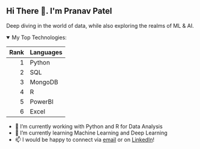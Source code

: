 ## Hi There 👋. I'm Pranav Patel
Deep diving in the world of data, while also exploring the realms of ML & AI.

<details open>
<summary>My Top Technologies:</summary>

| Rank | Languages |
|-----:|-----------|
|     1| Python    |
|     2| SQL       |
|     3| MongoDB   |
|     4| R         |
|     5| PowerBI   |
|     6| Excel     | 
</details>

- 🔭 I’m currently working with Python and R for Data Analysis
- 🌱 I’m currently learning Machine Learning and Deep Learning
- 📫 I would be happy to connect via [email](pranavp778@gmail.com) or on [LinkedIn](https://www.linkedin.com/in/pranav-analyst)!
